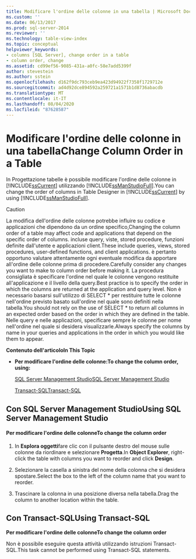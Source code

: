 ```yaml
---
title: Modificare l'ordine delle colonne in una tabella | Microsoft Docs
ms.custom: ''
ms.date: 06/13/2017
ms.prod: sql-server-2014
ms.reviewer: ''
ms.technology: table-view-index
ms.topic: conceptual
helpviewer_keywords:
- columns [SQL Server], change order in a table
- column order, change
ms.assetid: cd99ef56-9085-431a-a0fc-58e7add5399f
author: stevestein
ms.author: sstein
ms.openlocfilehash: d162f9dc793ceb9ea423d94922f7358f1729712e
ms.sourcegitcommit: ad4d92dce894592a259721a1571b1d8736abacdb
ms.translationtype: MT
ms.contentlocale: it-IT
ms.lasthandoff: 08/04/2020
ms.locfileid: "87628587"
---
```

# <a name="change-column-order-in-a-table"></a><span data-ttu-id="6d412-102">Modificare l'ordine delle colonne in una tabella</span><span class="sxs-lookup"><span data-stu-id="6d412-102">Change Column Order in a Table</span></span>
  <span data-ttu-id="6d412-103">In Progettazione tabelle è possibile modificare l'ordine delle colonne in [!INCLUDE[ssCurrent](../../includes/sscurrent-md.md)] utilizzando [!INCLUDE[ssManStudioFull](../../includes/ssmanstudiofull-md.md)].</span><span class="sxs-lookup"><span data-stu-id="6d412-103">You can change the order of columns in Table Designer in [!INCLUDE[ssCurrent](../../includes/sscurrent-md.md)] by using [!INCLUDE[ssManStudioFull](../../includes/ssmanstudiofull-md.md)].</span></span>  
  
> [!CAUTION]  
>  <span data-ttu-id="6d412-104">La modifica dell'ordine delle colonne potrebbe influire su codice e applicazioni che dipendono da un ordine specifico,</span><span class="sxs-lookup"><span data-stu-id="6d412-104">Changing the column order of a table may affect code and applications that depend on the specific order of columns.</span></span> <span data-ttu-id="6d412-105">incluse query, viste, stored procedure, funzioni definite dall'utente e applicazioni client.</span><span class="sxs-lookup"><span data-stu-id="6d412-105">These include queries, views, stored procedures, user-defined functions, and client applications.</span></span> <span data-ttu-id="6d412-106">è pertanto opportuno valutare attentamente ogni eventuale modifica da apportare all'ordine delle colonne prima di procedere.</span><span class="sxs-lookup"><span data-stu-id="6d412-106">Carefully consider any changes you want to make to column order before making it.</span></span> <span data-ttu-id="6d412-107">La procedura consigliata è specificare l'ordine nel quale le colonne vengono restituite all'applicazione e il livello della query.</span><span class="sxs-lookup"><span data-stu-id="6d412-107">Best practice is to specify the order in which the columns are returned at the application and query level.</span></span> <span data-ttu-id="6d412-108">Non è necessario basarsi sull'utilizzo di SELECT \* per restituire tutte le colonne nell'ordine previsto basato sull'ordine nel quale sono definiti nella tabella.</span><span class="sxs-lookup"><span data-stu-id="6d412-108">You should not rely on the use of SELECT \* to return all columns in an expected order based on the order in which they are defined in the table.</span></span> <span data-ttu-id="6d412-109">Nelle query e nelle applicazioni, specificare sempre le colonne per nome nell'ordine nel quale si desidera visualizzarle.</span><span class="sxs-lookup"><span data-stu-id="6d412-109">Always specify the columns by name in your queries and applications in the order in which you would like them to appear.</span></span>  
  
 <span data-ttu-id="6d412-110">**Contenuto dell'articolo**</span><span class="sxs-lookup"><span data-stu-id="6d412-110">**In This Topic**</span></span>  
  
-   <span data-ttu-id="6d412-111">**Per modificare l'ordine delle colonne:**</span><span class="sxs-lookup"><span data-stu-id="6d412-111">**To change the column order, using:**</span></span>  
  
     [<span data-ttu-id="6d412-112">SQL Server Management Studio</span><span class="sxs-lookup"><span data-stu-id="6d412-112">SQL Server Management Studio</span></span>](#SSMSProcedure)  
  
     [<span data-ttu-id="6d412-113">Transact-SQL</span><span class="sxs-lookup"><span data-stu-id="6d412-113">Transact-SQL</span></span>](#TsqlProcedure)  
  
##  <a name="using-sql-server-management-studio"></a><a name="SSMSProcedure"></a> <span data-ttu-id="6d412-114">Con SQL Server Management Studio</span><span class="sxs-lookup"><span data-stu-id="6d412-114">Using SQL Server Management Studio</span></span>  
  
#### <a name="to-change-the-column-order"></a><span data-ttu-id="6d412-115">Per modificare l'ordine delle colonne</span><span class="sxs-lookup"><span data-stu-id="6d412-115">To change the column order</span></span>  
  
1.  <span data-ttu-id="6d412-116">In **Esplora oggetti**fare clic con il pulsante destro del mouse sulle colonne da riordinare e selezionare **Progetta**.</span><span class="sxs-lookup"><span data-stu-id="6d412-116">In **Object Explorer**, right-click the table with columns you want to reorder and click **Design**.</span></span>  
  
2.  <span data-ttu-id="6d412-117">Selezionare la casella a sinistra del nome della colonna che si desidera spostare.</span><span class="sxs-lookup"><span data-stu-id="6d412-117">Select the box to the left of the column name that you want to reorder.</span></span>  
  
3.  <span data-ttu-id="6d412-118">Trascinare la colonna in una posizione diversa nella tabella.</span><span class="sxs-lookup"><span data-stu-id="6d412-118">Drag the column to another location within the table.</span></span>  
  
##  <a name="using-transact-sql"></a><a name="TsqlProcedure"></a> <span data-ttu-id="6d412-119">Con Transact-SQL</span><span class="sxs-lookup"><span data-stu-id="6d412-119">Using Transact-SQL</span></span>  
 <span data-ttu-id="6d412-120">**Per modificare l'ordine delle colonne**</span><span class="sxs-lookup"><span data-stu-id="6d412-120">**To change the column order**</span></span>  
  
 <span data-ttu-id="6d412-121">Non è possibile eseguire questa attività utilizzando istruzioni Transact-SQL.</span><span class="sxs-lookup"><span data-stu-id="6d412-121">This task cannot be performed using Transact-SQL statements.</span></span>  
  
###  <a name="TsqlExample"></a>  
